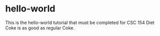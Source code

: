 # hello-world
This is the hello-world tutorial that must be completed for CSC 154
Diet Coke is as good as regular Coke.
